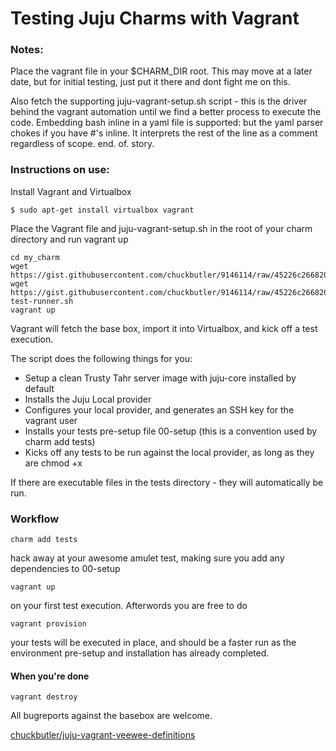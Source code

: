 # Testing Juju Charms with Vagrant

### Notes:

Place the vagrant file in your $CHARM_DIR root. This may move at a later date, but for initial testing, just put it there and dont fight me on this.

Also fetch the supporting juju-vagrant-setup.sh script - this is the driver behind the vagrant automation until we find a better process to execute the code. Embedding bash inline in a yaml file is supported: but the yaml parser chokes if you have #'s inline. It interprets the rest of the line as a comment regardless of scope. end. of. story.


### Instructions on use:

Install Vagrant and Virtualbox

```
$ sudo apt-get install virtualbox vagrant
```
Place the Vagrant file and juju-vagrant-setup.sh in the root of your charm directory and run vagrant up

```
cd my_charm
wget https://gist.githubusercontent.com/chuckbutler/9146114/raw/45226c26682092062f6172658584201fe33da760/Vagrantfile
wget https://gist.githubusercontent.com/chuckbutler/9146114/raw/45226c26682092062f6172658584201fe33da760/vagrant-test-runner.sh
vagrant up
```

Vagrant will fetch the base box, import it into Virtualbox, and kick off a test execution. 

The script does the following things for you:
- Setup a clean Trusty Tahr server image with juju-core installed by default
- Installs the Juju Local provider
- Configures your local provider, and generates an SSH key for the vagrant user
- Installs your tests pre-setup file 00-setup (this is a convention used by charm add tests)
- Kicks off any tests to be run against the local provider, as long as they are chmod +x

If there are executable files in the tests directory - they will automatically be run.

### Workflow

```
charm add tests
```
hack away at your awesome amulet test, making sure you add any dependencies to 00-setup

```
vagrant up
``` 
on your first test execution. Afterwords you are free to do

```
vagrant provision
```
your tests will be executed in place, and should be a faster run as the environment pre-setup and installation has already completed.

#### When you're done

```
vagrant destroy
```


All bugreports against the basebox are welcome.

[chuckbutler/juju-vagrant-veewee-definitions](https://github.com/chuckbutler/juju-vagrant-veewee-definitions/issues)